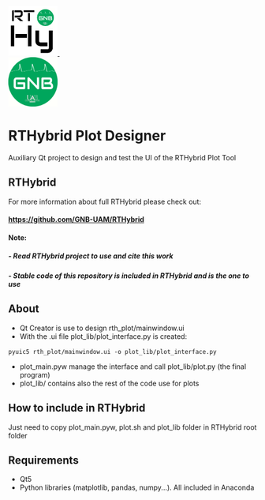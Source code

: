 <a target="_blank" rel="noopener noreferrer" href="https://github.com/GNB-UAM/RTHybrid"> <img src="logo.png?raw=true" width="100" height="100"> </a>&nbsp;&nbsp;&nbsp;&nbsp;&nbsp;&nbsp;&nbsp;&nbsp;&nbsp;&nbsp;&nbsp;	
<a target="_blank" rel="noopener noreferrer" href="https://github.com/GNB-UAM"> <img src="gnb.png?raw=true" width="100" height="100"> </a>

# RTHybrid Plot Designer 
Auxiliary Qt project to design and test the UI of the RTHybrid Plot Tool

## RTHybrid
For more information about full RTHybrid please check out:

#### https://github.com/GNB-UAM/RTHybrid 

#### Note: 
##### - Read RTHybrid project to use and cite this work
##### - Stable code of this repository is included in RTHybrid and is the one to use

## About
- Qt Creator is use to design rth_plot/mainwindow.ui
- With the .ui file plot_lib/plot_interface.py is created:
```
pyuic5 rth_plot/mainwindow.ui -o plot_lib/plot_interface.py
```
- plot_main.pyw manage the interface and call plot_lib/plot.py (the final program)
- plot_lib/ contains also the rest of the code use for plots

## How to include in RTHybrid
Just need to copy plot_main.pyw, plot.sh and plot_lib folder in RTHybrid root folder

## Requirements
- Qt5
- Python libraries (matplotlib, pandas, numpy...). All included in Anaconda 
